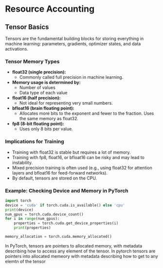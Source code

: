 
# Resource Accounting

## Tensor Basics
Tensors are the fundamental building blocks for storing everything in machine learning: parameters, gradients, optimizer states, and data activations.

### Tensor Memory Types
- **float32 (single precision):**
  - Commonly called full precision in machine learning.
- **Memory usage is determined by:**
  - Number of values
  - Data type of each value
- **float16 (half precision):**
  - Not ideal for representing very small numbers.
- **bfloat16 (brain floating point):**
  - Allocates more bits to the exponent and fewer to the fraction. Uses the same memory as float32.
- **fp8 (8-bit floating point):**
  - Uses only 8 bits per value.

### Implications for Training
- Training with float32 is stable but requires a lot of memory.
- Training with fp8, float16, or bfloat16 can be risky and may lead to instability.
- Mixed precision training is often used (e.g., using float32 for attention layers and bfloat16 for feed-forward networks).
- By default, tensors are stored on the CPU.

### Example: Checking Device and Memory in PyTorch
```python
import torch
device = 'cuda' if torch.cuda.is_available() else 'cpu'
print(device)
num_gpus = torch.cuda.device_count()
for i in range(num_gpus):
    properties = torch.cuda.get_device_properties(i)
    print(properties)

memory_allocation = torch.cuda.memory_allocated()
```

In PyTorch, tensors are pointers to allocated memory, with metadata describing how to access any element of the tensor.
In pytorch tensors are pointers into allocated memeory with metadata describing how to get to any elemtn of the tensor






